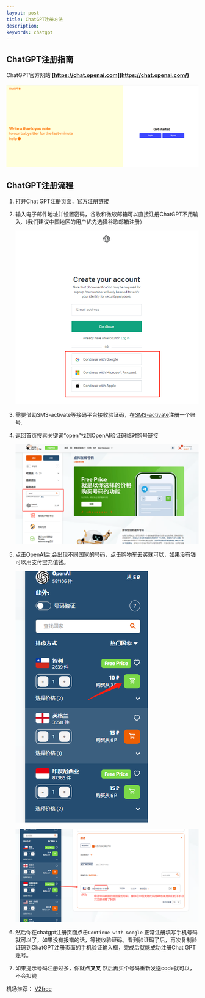 ```yaml
---
layout: post
title: ChatGPT注册方法
description: 
keywords: chatgpt
---
```






## ChatGPT注册指南



ChatGPT官方网站  **[https://chat.openai.com](https://chat.openai.com/)**

![image-20230810104144629](https://raw.githubusercontent.com/xiongsircool/xiongbook/master/_posts/assets/image-20230810104144629.png)

## ChatGPT注册流程

1. 打开Chat GPT注册页面，[官方注册链接](https://chat.openai.com/auth/login)

2. 输入电子邮件地址并设置密码，谷歌和微软邮箱可以直接注册ChatGPT不用输入.（我们建议中国地区的用户优先选择谷歌邮箱注册）

   ![image-20230810104236665](https://raw.githubusercontent.com/xiongsircool/xiongbook/master/_posts/assets/image-20230810104236665.png)

   

3. 需要借助SMS-activate等接码平台接收验证码，在[SMS-activate](https://sms-activate.org/?ref=2767099)注册一个账号.  

4. 返回首页搜索关键词“open”找到OpenAI验证码临时购号链接

   ![image-20230810104348434](https://raw.githubusercontent.com/xiongsircool/xiongbook/master/_posts/assets/image-20230810104348434.png)

   

5. 点击OpenAI后,会出现不同国家的号码，点击购物车去买就可以，如果没有钱可以用支付宝充值钱。

   ![image-20230810104451981](https://raw.githubusercontent.com/xiongsircool/xiongbook/master/_posts/assets/image-20230810104451981.png)

   ![image-20230810104633415](https://raw.githubusercontent.com/xiongsircool/xiongbook/master/_posts/assets/image-20230810104633415.png)

6. 然后你在chatgpt注册页面点击`Continue with Google` 正常注册填写手机号码就可以了，如果没有报错的话，等接收验证码。看到验证码了后，再次复制验证码到ChatGPT注册页面的手机验证输入框，完成后就能成功注册Chat GPT 账号。

7. 如果提示号码注册过多，你就点**叉叉** 然后再买个号码重新发送code就可以，不会扣钱





机场推荐：  [V2free](https://w1.v2free.top/auth/register?code=jI3f)
